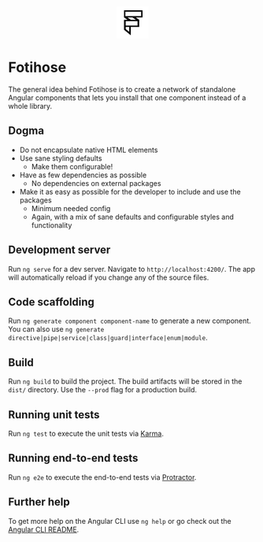 <p align="center">
 <img width="65px" height="65px" src="https://github.com/halloverden/fotihose/blob/main/src/assets/logo/logo_black_500x500.png" alt="logo" >
</p>

# Fotihose

The general idea behind Fotihose is to create a network of standalone Angular components that lets you install that one component instead of a whole library.

## Dogma
- Do not encapsulate native HTML elements
- Use sane styling defaults
  - Make them configurable!
- Have as few dependencies as possible
  - No dependencies on external packages
- Make it as easy as possible for the developer to include and use the packages
  - Minimum needed config
  - Again, with a mix of sane defaults and configurable styles and functionality

## Development server

Run `ng serve` for a dev server. Navigate to `http://localhost:4200/`. The app will automatically reload if you change any of the source files.

## Code scaffolding

Run `ng generate component component-name` to generate a new component. You can also use `ng generate directive|pipe|service|class|guard|interface|enum|module`.

## Build

Run `ng build` to build the project. The build artifacts will be stored in the `dist/` directory. Use the `--prod` flag for a production build.

## Running unit tests

Run `ng test` to execute the unit tests via [Karma](https://karma-runner.github.io).

## Running end-to-end tests

Run `ng e2e` to execute the end-to-end tests via [Protractor](http://www.protractortest.org/).

## Further help

To get more help on the Angular CLI use `ng help` or go check out the [Angular CLI README](https://github.com/angular/angular-cli/blob/master/README.md).
